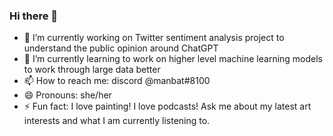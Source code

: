 ### Hi there 👋

- 🔭 I’m currently working on Twitter sentiment analysis project to understand the public opinion around ChatGPT 
- 🌱 I’m currently learning to work on higher level machine learning models to work through large data better
- 📫 How to reach me: discord @manbat#8100
- 😄 Pronouns: she/her
- ⚡ Fun fact: I love painting! I love podcasts! Ask me about my latest art interests and what I am currently listening to.
